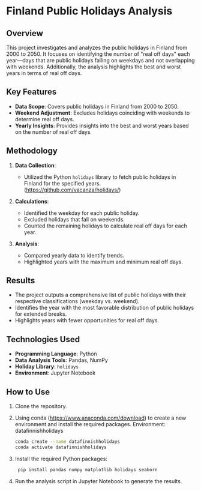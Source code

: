 # Finland Public Holidays Analysis

## Overview

This project investigates and analyzes the public holidays in Finland from 2000 to 2050. It focuses on identifying the number of "real off days" each year—days that are public holidays falling on weekdays and not overlapping with weekends. Additionally, the analysis highlights the best and worst years in terms of real off days.

## Key Features

- **Data Scope**: Covers public holidays in Finland from 2000 to 2050.
- **Weekend Adjustment**: Excludes holidays coinciding with weekends to determine real off days.
- **Yearly Insights**: Provides insights into the best and worst years based on the number of real off days.

## Methodology

1. **Data Collection**: 
   - Utilized the Python `holidays` library to fetch public holidays in Finland for the specified years. (https://github.com/vacanza/holidays/)

2. **Calculations**:
   - Identified the weekday for each public holiday.
   - Excluded holidays that fall on weekends.
   - Counted the remaining holidays to calculate real off days for each year.

3. **Analysis**:
   - Compared yearly data to identify trends.
   - Highlighted years with the maximum and minimum real off days.

## Results

- The project outputs a comprehensive list of public holidays with their respective classifications (weekday vs. weekend).
- Identifies the year with the most favorable distribution of public holidays for extended breaks.
- Highlights years with fewer opportunities for real off days.

## Technologies Used

- **Programming Language**: Python
- **Data Analysis Tools**: Pandas, NumPy
- **Holiday Library**: `holidays`
- **Environment**: Jupyter Notebook

## How to Use

1. Clone the repository.
2. Using conda (https://www.anaconda.com/download) to create a new environment and install the required packages.
    Environment: datafinnishholidays

    ```bash
    conda create --name datafinnishholidays
    conda activate datafinnishholidays
    ```

3. Install the required Python packages:
   ```bash
    pip install pandas numpy matplotlib holidays seaborn
    ```
4. Run the analysis script in Jupyter Notebook to generate the results.